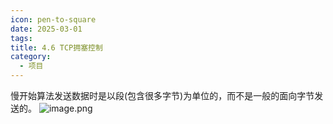 ```yaml
---
icon: pen-to-square
date: 2025-03-01
tags: 
title: 4.6 TCP拥塞控制
category:
  - 项目
---
```

慢开始算法发送数据时是以段(包含很多字节)为单位的，而不是一般的面向字节发送的。
![image.png](https://cdn.jsdelivr.net/gh/fakeppa/blog-img/20250301150723.png)
